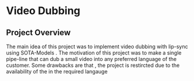# Video Dubbing

## Project Overview
The main idea of this project was to implement video dubbing with lip-sync using SOTA-Models .
The motivation of this project was to make a single pipe-line that can dub a small video into any preferred language of the customer. 
Some drawbacks are that , the project is restircted due to the availability of the in the required langauge 

